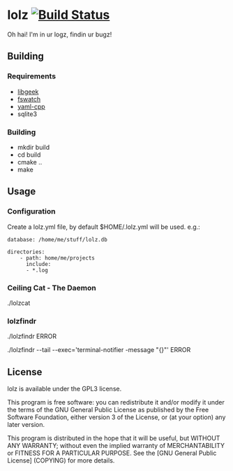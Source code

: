 # lolz [![Build Status](https://travis-ci.org/geekprojects/lolz.svg?branch=master)](https://travis-ci.org/geekprojects/lolz)

Oh hai! I'm in ur logz, findin ur bugz!


## Building

### Requirements
* [libgeek](https://github.com/geekprojects/libgeek)
* [fswatch](https://github.com/emcrisostomo/fswatch)
* [yaml-cpp](https://github.com/jbeder/yaml-cpp)
* sqlite3

### Building
* mkdir build
* cd build
* cmake ..
* make

## Usage

### Configuration

Create a lolz.yml file, by default $HOME/.lolz.yml will be used. e.g.:
```
database: /home/me/stuff/lolz.db

directories:
    - path: home/me/projects
      include:
      - *.log
```

### Ceiling Cat - The Daemon
./lolzcat

### lolzfindr
./lolzfindr ERROR

./lolzfindr --tail --exec='terminal-notifier -message "{}"' ERROR


## License

lolz is available under the GPL3 license.

This program is free software: you can redistribute it and/or modify it under the terms of the GNU General Public License as published by the Free Software Foundation, either version 3 of the License, or (at your option) any later version.

This program is distributed in the hope that it will be useful, but WITHOUT ANY WARRANTY; without even the implied warranty of MERCHANTABILITY or FITNESS FOR A PARTICULAR PURPOSE.  See the [GNU General Public License] (COPYING) for more details.


